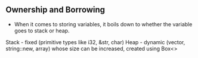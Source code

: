 ## Ownership and Borrowing

- When it comes to storing variables, it boils down to whether the variable goes to stack or heap.

Stack - fixed (primitive types like i32, &str, char)
Heap - dynamic (vector, string::new, array) whose size can be increased, created using Box<>
